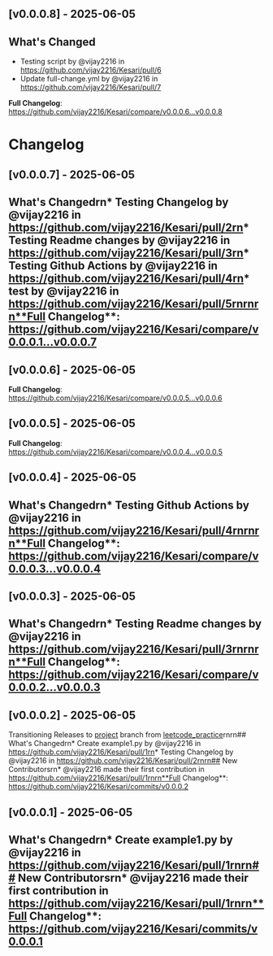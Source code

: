## [v0.0.0.8] - 2025-06-05

## What's Changed
* Testing script by @vijay2216 in https://github.com/vijay2216/Kesari/pull/6
* Update full-change.yml by @vijay2216 in https://github.com/vijay2216/Kesari/pull/7


**Full Changelog**: https://github.com/vijay2216/Kesari/compare/v0.0.0.6...v0.0.0.8

# Changelog
## [v0.0.0.7] - 2025-06-05
## What's Changedrn* Testing Changelog by @vijay2216 in https://github.com/vijay2216/Kesari/pull/2rn* Testing Readme changes by @vijay2216 in https://github.com/vijay2216/Kesari/pull/3rn* Testing Github Actions by @vijay2216 in https://github.com/vijay2216/Kesari/pull/4rn* test by @vijay2216 in https://github.com/vijay2216/Kesari/pull/5rnrnrn**Full Changelog**: https://github.com/vijay2216/Kesari/compare/v0.0.0.1...v0.0.0.7

## [v0.0.0.6] - 2025-06-05
**Full Changelog**: https://github.com/vijay2216/Kesari/compare/v0.0.0.5...v0.0.0.6

## [v0.0.0.5] - 2025-06-05
**Full Changelog**: https://github.com/vijay2216/Kesari/compare/v0.0.0.4...v0.0.0.5

## [v0.0.0.4] - 2025-06-05
## What's Changedrn* Testing Github Actions by @vijay2216 in https://github.com/vijay2216/Kesari/pull/4rnrnrn**Full Changelog**: https://github.com/vijay2216/Kesari/compare/v0.0.0.3...v0.0.0.4

## [v0.0.0.3] - 2025-06-05
## What's Changedrn* Testing Readme changes by @vijay2216 in https://github.com/vijay2216/Kesari/pull/3rnrnrn**Full Changelog**: https://github.com/vijay2216/Kesari/compare/v0.0.0.2...v0.0.0.3

## [v0.0.0.2] - 2025-06-05
Transitioning Releases to [project](https://github.com/vijay2216/Kesari/tree/project) branch from [leetcode_practice](https://github.com/vijay2216/Kesari/tree/leetcode_practice)rnrn## What's Changedrn* Create example1.py by @vijay2216 in https://github.com/vijay2216/Kesari/pull/1rn* Testing Changelog by @vijay2216 in https://github.com/vijay2216/Kesari/pull/2rnrn## New Contributorsrn* @vijay2216 made their first contribution in https://github.com/vijay2216/Kesari/pull/1rnrn**Full Changelog**: https://github.com/vijay2216/Kesari/commits/v0.0.0.2

## [v0.0.0.1] - 2025-06-05
## What's Changedrn* Create example1.py by @vijay2216 in https://github.com/vijay2216/Kesari/pull/1rnrn## New Contributorsrn* @vijay2216 made their first contribution in https://github.com/vijay2216/Kesari/pull/1rnrn**Full Changelog**: https://github.com/vijay2216/Kesari/commits/v0.0.0.1

